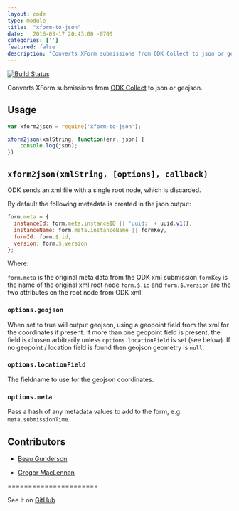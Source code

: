 ```yaml
---
layout: code
type: module
title:  "xform-to-json"
date:   2016-03-17 20:43:00 -0700
categories: ['']
featured: false
description: "Converts XForm submissions from ODK Collect to json or geojson."
---
```

[![Build Status](https://travis-ci.org/digidem/xform-to-json.svg)](https://travis-ci.org/digidem/xform-to-json)


Converts XForm submissions from [ODK Collect](https://opendatakit.org/use/collect/) to json or geojson.

## Usage

```javascript
var xform2json = require('xform-to-json');

xform2json(xmlString, function(err, json) {
    console.log(json);
})
```

## `xform2json(xmlString, [options], callback)`

ODK sends an xml file with a single root node, which is discarded.

By default the following metadata is created in the json output:

```javascript
form.meta = {
  instanceId: form.meta.instanceID || 'uuid:' + uuid.v1(),
  instanceName: form.meta.instanceName || formKey,
  formId: form.$.id,
  version: form.$.version
};
```

Where:

`form.meta` is the original meta data from the ODK xml submission
`formKey` is the name of the original xml root node
`form.$.id` and `form.$.version` are the two attributes on the root node from ODK xml.

### `options.geojson`

When set to true will output geojson, using a geopoint field from the xml for the coordinates if present. If more than one geopoint field is present, the field is chosen arbitrarily unless `options.locationField` is set (see below). If no geopoint / location field is found then geojson geometry is `null`.

### `options.locationField`

The fieldname to use for the geojson coordinates.

### `options.meta`

Pass a hash of any metadata values to add to the form, e.g. `meta.submissionTime`.

## Contributors

* [Beau Gunderson](https://github.com/beaugunderson)

* [Gregor MacLennan](https://github.com/gmaclennan)




======================

See it on [GitHub](https://github.com/digidem/xform-to-json)